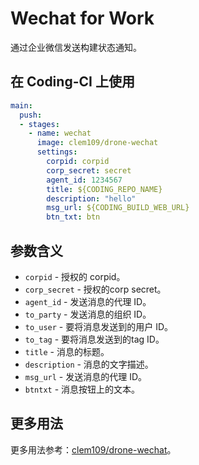 # Wechat for Work

通过企业微信发送构建状态通知。

## 在 Coding-CI 上使用

```yml
main:
  push:
  - stages:
    - name: wechat
      image: clem109/drone-wechat
      settings:
        corpid: corpid
        corp_secret: secret
        agent_id: 1234567
        title: ${CODING_REPO_NAME}
        description: "hello"
        msg_url: ${CODING_BUILD_WEB_URL}
        btn_txt: btn
```

## 参数含义

* `corpid` - 授权的 corpid。
* `corp_secret` - 授权的corp secret。
* `agent_id` - 发送消息的代理 ID。
* `to_party` - 发送消息的组织 ID。
* `to_user` - 要将消息发送到的用户 ID。
* `to_tag` - 要将消息发送到的tag ID。
* `title` - 消息的标题。
* `description` - 消息的文字描述。
* `msg_url` - 发送消息的代理 ID。
* `btntxt` - 消息按钮上的文本。

## 更多用法

更多用法参考：[clem109/drone-wechat](https://github.com/clem109/drone-wechat)。
